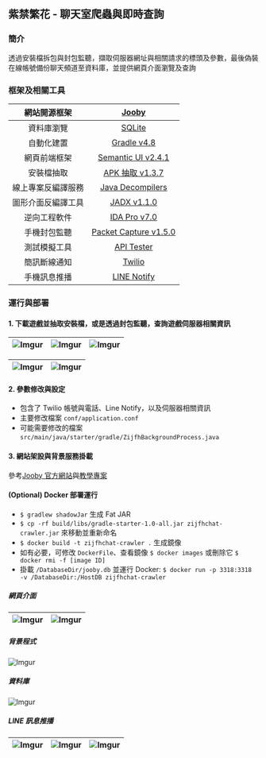 ## 紫禁繁花 - 聊天室爬蟲與即時查詢
### 簡介
透過安裝檔拆包與封包監聽，擷取伺服器網址與相關請求的標頭及參數，最後偽裝在線帳號備份聊天頻道至資料庫，並提供網頁介面瀏覽及查詢


### 框架及相關工具
|網站開源框架|[Jooby](https://jooby.org/)|
|:-:|:-:|
|資料庫瀏覽|[SQLite](https://www.sqlite.org/index.html)|
|自動化建置|[Gradle v4.8](https://gradle.org/)|
|網頁前端框架|[Semantic UI v2.4.1](https://semantic-ui.com/)|
|安裝檔抽取|[APK 抽取 v1.3.7](https://play.google.com/store/apps/details?id=com.pandaz.apkextraction&hl=zh_TW&showAllReviews=true)|
|線上專案反編譯服務|[Java Decompilers](http://www.javadecompilers.com/apk)|
|圖形介面反編譯工具|[JADX v1.1.0](https://github.com/skylot/jadx)|
|逆向工程軟件|[IDA Pro v7.0](http://www.42xz.com/soft/2307.html)|
|手機封包監聽|[Packet Capture v1.5.0](https://play.google.com/store/apps/details?id=app.greyshirts.sslcapture&hl=en_US)|
|測試模擬工具|[API Tester](https://apitester.com/)|
|簡訊斷線通知|[Twilio](https://www.twilio.com/console)|
|手機訊息推播|[LINE Notify](https://notify-bot.line.me/en/)|


### 運行與部署
#### 1. 下載遊戲並抽取安裝檔，或是透過封包監聽，查詢遊戲伺服器相關資訊
|![Imgur](https://i.imgur.com/6Vx8JDx.png)|![Imgur](https://i.imgur.com/xjrABRc.png)|![Imgur](https://i.imgur.com/YkNVcBS.png)|
|:-:|:-:|:-:|

|![Imgur](https://i.imgur.com/nr6eDh2.png)|![Imgur](https://i.imgur.com/2GN0Pht.png)|
|:-:|:-:|


#### 2. 參數修改與設定
* 包含了 Twilio 帳號與電話、Line Notify，以及伺服器相關資訊
* 主要修改檔案 `conf/application.conf`
* 可能需要修改的檔案 `src/main/java/starter/gradle/ZijfhBackgroundProcess.java`


#### 3. 網站架設與背景服務掛載
參考[Jooby 官方網站](https://jooby.org)與[教學專案](https://github.com/jooby-project/gradle-starter)


#### (Optional) Docker 部署運行
* `$ gradlew shadowJar` 生成 Fat JAR
* `$ cp -rf build/libs/gradle-starter-1.0-all.jar zijfhchat-crawler.jar` 來移動並重新命名
* `$ docker build -t zijfhchat-crawler .` 生成鏡像
* 如有必要，可修改 `DockerFile`、查看鏡像 `$ docker images` 或刪除它 `$ docker rmi -f [image ID]`
* 掛載 `/DatabaseDir/jooby.db` 並運行 Docker: `$ docker run -p 3318:3318 -v /DatabaseDir:/HostDB zijfhchat-crawler`


##### 網頁介面
|![Imgur](https://i.imgur.com/pKuuUpo.png)|![Imgur](https://i.imgur.com/2ta4K03.png)|
|:-:|:-:|


##### 背景程式
![Imgur](https://i.imgur.com/LWYXCIu.png)


##### 資料庫
![Imgur](https://i.imgur.com/Tdg72Nb.png)


##### LINE 訊息推播
|![Imgur](https://i.imgur.com/0yWg21g.png)|![Imgur](https://i.imgur.com/70K9p79.png)|![Imgur](https://i.imgur.com/qSFiw1E.png)|
|:-:|:-:|:-:|


